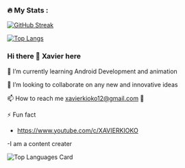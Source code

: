 ### :fire: My Stats :

[![GitHub Streak](https://github-readme-streak-stats.herokuapp.com?user=XavierKioko&theme=dark)](https://git.io/streak-stats)

[![Top Langs](https://github-readme-stats.vercel.app/api/top-langs/?username=XavierKioko&layout=compact&theme=vision-friendly-dark)](https://github.com/anuraghazra/github-readme-stats)


### Hi there 👋 Xavier here
 

 🌱 I’m currently learning Android Development and animation
 
 
 👯 I’m looking to collaborate on any new and innovative ideas
 
 
📫 How to reach me xavierkioko12@gmail.com 💬

  ⚡ Fun fact 
 
  - https://www.youtube.com/c/XAVIERKIOKO
   
   -I am a content creater
   
  ![Top Languages Card](https://github-readme-stats.vercel.app/api/top-langs/?username=XavierKioko)



